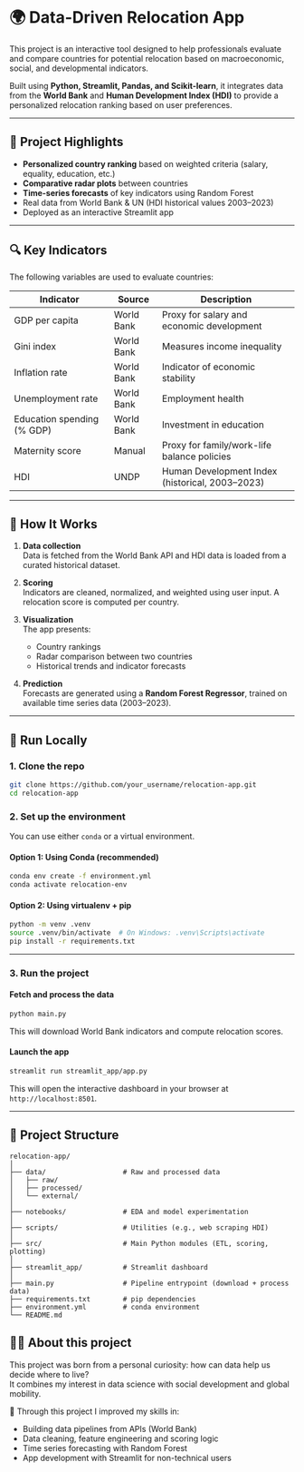 # 🌍 Data-Driven Relocation App

This project is an interactive tool designed to help professionals evaluate and compare countries for potential relocation based on macroeconomic, social, and developmental indicators.

Built using **Python, Streamlit, Pandas, and Scikit-learn**, it integrates data from the **World Bank** and **Human Development Index (HDI)** to provide a personalized relocation ranking based on user preferences.

---

## 📌 Project Highlights

- **Personalized country ranking** based on weighted criteria (salary, equality, education, etc.)
- **Comparative radar plots** between countries
- **Time-series forecasts** of key indicators using Random Forest
- Real data from World Bank & UN (HDI historical values 2003–2023)
- Deployed as an interactive Streamlit app

---

## 🔍 Key Indicators

The following variables are used to evaluate countries:

| Indicator                   | Source        | Description                                         |
|-----------------------------|---------------|-----------------------------------------------------|
| GDP per capita              | World Bank    | Proxy for salary and economic development           |
| Gini index                  | World Bank    | Measures income inequality                          |
| Inflation rate              | World Bank    | Indicator of economic stability                     |
| Unemployment rate           | World Bank    | Employment health                                   |
| Education spending (% GDP) | World Bank    | Investment in education                             |
| Maternity score             | Manual        | Proxy for family/work-life balance policies         |
| HDI                         | UNDP          | Human Development Index (historical, 2003–2023)     |

---

## 🧠 How It Works

1. **Data collection**  
   Data is fetched from the World Bank API and HDI data is loaded from a curated historical dataset.

2. **Scoring**  
   Indicators are cleaned, normalized, and weighted using user input. A relocation score is computed per country.

3. **Visualization**  
   The app presents:
   - Country rankings
   - Radar comparison between two countries
   - Historical trends and indicator forecasts

4. **Prediction**  
   Forecasts are generated using a **Random Forest Regressor**, trained on available time series data (2003–2023).

---

## 🚀 Run Locally

### 1. Clone the repo

```bash
git clone https://github.com/your_username/relocation-app.git
cd relocation-app
```

### 2. Set up the environment

You can use either `conda` or a virtual environment.

#### Option 1: Using Conda (recommended)

```bash
conda env create -f environment.yml
conda activate relocation-env
```

#### Option 2: Using virtualenv + pip

```bash
python -m venv .venv
source .venv/bin/activate  # On Windows: .venv\Scripts\activate
pip install -r requirements.txt
```

---

### 3. Run the project

#### Fetch and process the data

```bash
python main.py
```

This will download World Bank indicators and compute relocation scores.

#### Launch the app

```bash
streamlit run streamlit_app/app.py
```

This will open the interactive dashboard in your browser at `http://localhost:8501`.

---

## 📁 Project Structure

```
relocation-app/
│
├── data/                   # Raw and processed data
│   ├── raw/
│   ├── processed/
│   └── external/
│
├── notebooks/              # EDA and model experimentation
│
├── scripts/                # Utilities (e.g., web scraping HDI)
│
├── src/                    # Main Python modules (ETL, scoring, plotting)
│
├── streamlit_app/          # Streamlit dashboard
│
├── main.py                 # Pipeline entrypoint (download + process data)
├── requirements.txt        # pip dependencies
├── environment.yml         # conda environment
└── README.md
```

## 👩‍💻 About this project

This project was born from a personal curiosity: how can data help us decide where to live?  
It combines my interest in data science with social development and global mobility.  

🧠 Through this project I improved my skills in:
- Building data pipelines from APIs (World Bank)
- Data cleaning, feature engineering and scoring logic
- Time series forecasting with Random Forest
- App development with Streamlit for non-technical users